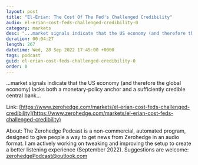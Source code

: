 ```yaml
---
layout: post
title: "El-Erian: The Cost Of The Fed's Challenged Credibility"
audio: el-erian-cost-feds-challenged-credibility-0
category: markets
desc: "...market signals indicate that the US economy (and therefore the global economy) lacks both a monetary-policy anchor and a sufficiently credible central bank..."
duration: 00:04:27
length: 267
datetime: Wed, 28 Sep 2022 17:45:00 +0000
tags: podcast
guid: el-erian-cost-feds-challenged-credibility-0
order: 0
---
```

...market signals indicate that the US economy (and therefore the global economy) lacks both a monetary-policy anchor and a sufficiently credible central bank...

Link: [https://www.zerohedge.com/markets/el-erian-cost-feds-challenged-credibility](https://www.zerohedge.com/markets/el-erian-cost-feds-challenged-credibility)

About: The Zerohedge Podcast is a non-commercial, automated program, designed to give people a way to get news from Zerohedge in an audio format.  I am actively working on tweaking and improving the setup to create a better listening experience (September 2022).  Suggestions are welcome: [zerohedgePodcast@outlook.com](mailto:zerohedgePodcast@outlook.com)